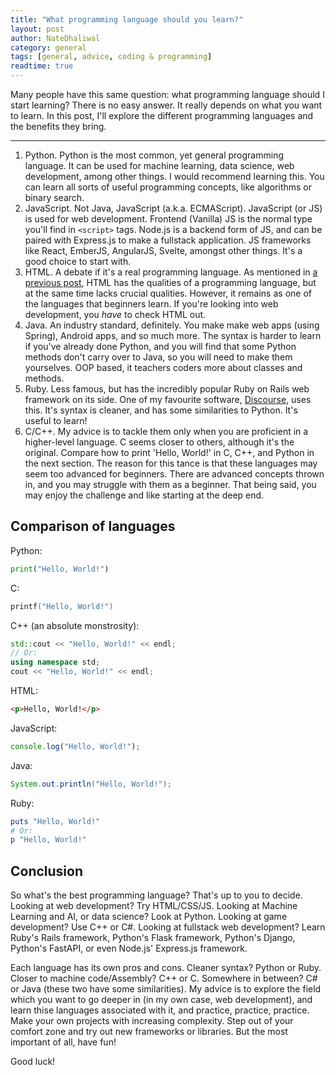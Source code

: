 ```yaml
---
title: "What programming language should you learn?"
layout: post
author: NateDhaliwal
category: general
tags: [general, advice, coding & programming]
readtime: true
---
```


Many people have this same question: what programming language should I start learning? There is no easy answer. It really depends on what you want to learn. In this post, I'll explore the different programming languages and the benefits they bring.

<hr />

1. Python. Python is the most common, yet general programming language. It can be used for machine learning, data science, web development, among other things. I would recommend learning this. You can learn all sorts of useful programming concepts, like algorithms or binary search.
2. JavaScript. Not Java, JavaScript (a.k.a. ECMAScript). JavaScript (or JS) is used for web development. Frontend (Vanilla) JS is the normal type you'll find in `<script>` tags. Node.js is a backend form of JS, and can be paired with Express.js to make a fullstack application. JS frameworks like React, EmberJS, AngularJS, Svelte, amongst other things. It's a good choice to start with.
3. HTML. A debate if it's a real programming language. As mentioned in [a previous post](/blog/discussion/2025/03/01/HTML-isn't-a-programming-language-or-is-it), HTML has the qualities of a programming language, but at the same time lacks crucial qualities. However, it remains as one of the languages that beginners learn. If you're looking into web development, you *have* to check HTML out.
4. Java. An industry standard, definitely. You make make web apps (using Spring), Android apps, and so much more. The syntax is harder to learn if you've already done Python, and you will find that some Python methods don't carry over to Java, so you will need to make them yourselves. OOP based, it teachers coders more about classes and methods.
5. Ruby. Less famous, but has the incredibly popular Ruby on Rails web framework on its side. One of my favourite software, [Discourse](https://discourse.org), uses this. It's syntax is cleaner, and has some similarities to Python. It's useful to learn!
6. C/C++. My advice is to tackle them only when you are proficient in a higher-level language. C seems closer to others, although it's the original. Compare how to print 'Hello, World!' in C, C++, and Python in the next section. The reason for this tance is that these languages may seem too advanced for beginners. There are advanced concepts thrown in, and you may struggle with them as a beginner. That being said, you may enjoy the challenge and like starting at the deep end.

## Comparison of languages
Python:
```python
print("Hello, World!")
```
C:
```c
printf("Hello, World!")
```
C++ (an absolute monstrosity):
```cpp
std::cout << "Hello, World!" << endl;
// Or:
using namespace std;
cout << "Hello, World!" << endl;
```
HTML:
```html
<p>Hello, World!</p>
```
JavaScript:
```js
console.log("Hello, World!");
```
Java:
```java
System.out.println("Hello, World!");
```
Ruby:
```ruby
puts "Hello, World!"
# Or:
p "Hello, World!"
```

## Conclusion
So what's the best programming language? That's up to you to decide. Looking at web development? Try HTML/CSS/JS. Looking at Machine Learning and AI, or data science? Look at Python. Looking at game development? Use C++ or C#. Looking at fullstack web development? Learn Ruby's Rails framework, Python's Flask framework, Python's Django, Python's FastAPI, or even Node.js' Express.js framework.

Each language has its own pros and cons. Cleaner syntax? Python or Ruby. Closer to machine code/Assembly? C++ or C. Somewhere in between? C# or Java (these two have some similarities). My advice is to explore the field which you want to go deeper in (in my own case, web development), and learn thise languages associated with it, and practice, practice, practice. Make your own projects with increasing complexity. Step out of your comfort zone and try out new frameworks or libraries. But the most important of all, have fun!

Good luck!
